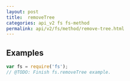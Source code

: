 ```yaml
---
layout: post
title:  removeTree
categories: api_v2 fs fs-method
permalink: api/v2/fs/method/remove-tree.html
---
```


## Examples

```javascript
var fs = require('fs');
// @TODO: Finish fs.removeTree example.
```








